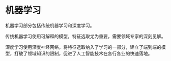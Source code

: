 # 机器学习
机器学习部分包括传统机器学习和深度学习。

传统机器学习使用可解释的模型，特征选取尤为重要，需要领域专家的深刻见解。

深度学习使用深度神经网络，将特征选取纳入了学习的一部分，建立了端到端的模型，打破了领域知识的限制，促进了人工智能技术在各行各业的快速落地。
